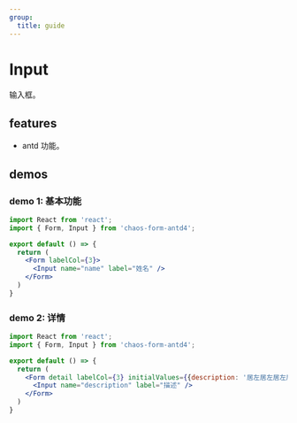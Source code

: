 ```yaml
---
group:
  title: guide
---
```


# Input

输入框。

## features

* antd 功能。

## demos

### demo 1: 基本功能

```jsx
import React from 'react';
import { Form, Input } from 'chaos-form-antd4';

export default () => {
  return (
    <Form labelCol={3}>
      <Input name="name" label="姓名" />
    </Form>
  )
}
```

### demo 2: 详情

```jsx
import React from 'react';
import { Form, Input } from 'chaos-form-antd4';

export default () => {
  return (
    <Form detail labelCol={3} initialValues={{description: '居左居左居左居左居左居左居左居左居左居左居左居左居左居左居左居左居左居左居左居左居左居左居左居左居左居左居左居左居左居左居左居左居左居左居左居左居左居左居左居左居左居左居左居左居左居左居左居左居左居左居左居左居左居左居左居左居左居左居左居左居左居左居左居左居左居左居左居左居左居左居左居左居左居左居左居左居左居左居左居左居左居左居左居左居左居左居左居左居左居左'}}>
      <Input name="description" label="描述" />
    </Form>
  )
}
```

